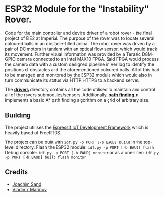# ESP32 Module for the "Instability" Rover. 
Code for the main controller and device driver of a robot rover - the final project of EIE2 at Imperial. 
The purpose of the rover was to locate several coloured balls in an obstacle-filled arena.  The robot rover was driven by a pair of DC motors in tandem with an optical flow sensor, which would track its movement. Further visual information was provided by a Terasic D8M-GPIO camera connected to an Intel MAX10 FPGA. Said FPGA would process the camera data with a custom designed pipeline in Verilog to identify the positions of obstacles and the aforementioned coloured balls. All of this had to be managed and monitored by the ESP32 module which would also in turn communicate its status via HTTP/HTTPS to a backend server. 

The [**drivers**](main/drivers/) directory contains all the code utilised to maintain and control all of the rovers submodules/sensors. Additionally, [**path finding.c**](main/drivers/pathfinding.c) implements a basic A* path finding algorithm on a grid of arbitrary size.


## Building
The project utilises the [Espressif IoT Development Framework](https://docs.espressif.com/projects/esp-idf/en/latest/esp32/get-started/index.html) which is heavily based of FreeRTOS.

The project can be built with `idf.py -p PORT [-b BAUD] build` in the top-level directory.
Flash the ESP32 module: `idf.py -p PORT [-b BAUD] flash`
Debug console: `idf.py -p PORT [-b BAUD] monitor`
or as a one-liner: `idf.py -p PORT [-b BAUD] build flash monitor`

## Credits
- [Joachim Sand](https://github.com/JoachimSand)
- [Vladimir Marinov](https://github.com/VladiMarinov)

